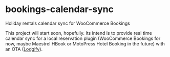 # bookings-calendar-sync
Holiday rentals calendar sync for WooCommerce Bookings

This project will start soon, hopefully. Its intend is to provide real time calendar sync for a local reservation plugin (WooCommerce Bookings for now, maybe Maestrel HBook or MotoPress Hotel Booking in the future) with an OTA ([Lodgify](https://Lodgify1.referralrock.com/l/1OLIVIERVAN88/)).
